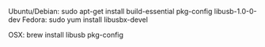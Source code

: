 Ubuntu/Debian: sudo apt-get install build-essential pkg-config libusb-1.0-0-dev
Fedora: sudo yum install libusbx-devel

OSX: brew install libusb pkg-config
